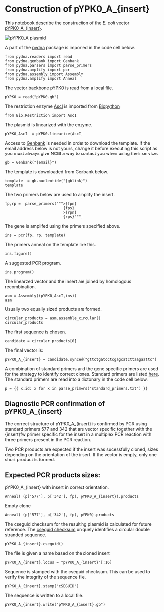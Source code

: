 # Construction of pYPK0_A_{insert}

This notebook describe the construction of the _E. coli_ vector [pYPK0_A_{insert}](pYPK0_A_{insert}.gb).

![pYPK0_A plasmid](pYPK0_A.png "pYPK0_A plasmid")

A part of the [pydna](https://pypi.python.org/pypi/pydna/) package is imported in the code cell below.

    from pydna.readers import read
    from pydna.genbank import Genbank
    from pydna.parsers import parse_primers
    from pydna.amplify import pcr
    from pydna.assembly import Assembly
    from pydna.amplify import Anneal

The vector backbone [pYPK0](pYPK0.gb) is read from a local file.

    pYPK0 = read("pYPK0.gb")

The restriction enzyme [AscI](http://rebase.neb.com/rebase/enz/AscI.html) is imported from [Biopython](http://biopython.org)

    from Bio.Restriction import AscI

The plasmid is linearized with the enzyme.

    pYPK0_AscI  = pYPK0.linearize(AscI)

Access to [Genbank](http://www.ncbi.nlm.nih.gov/nuccore) is needed in order to download the template.
If the email address below is not yours, change it before executing this script as you must always give
NCBI a way to contact you when using their service.

    gb = Genbank("{email}")

The template is downloaded from Genbank below.

    template  = gb.nucleotide("{gblink}")
    template

The two primers below are used to amplify the insert.

    fp,rp =  parse_primers(""">{fpn}
                              {fps}
                              >{rpn}
                              {rps}""")

The gene is amplifed using the primers specified above.

    ins = pcr(fp, rp, template)

The primers anneal on the template like this.

    ins.figure()

A suggested PCR program.

	ins.program()

The linearzed vector and the insert are joined by homologous recombination.

	asm = Assembly((pYPK0_AscI,ins))
	asm

Usually two equally sized products are formed.

	circular_products = asm.assemble_circular()
	circular_products

The first sequence is chosen.

	candidate = circular_products[0]

The final vector is:

	pYPK0_A_{insert} = candidate.synced("gttctgatcctcgagcatcttaagaattc")

A combination of standard primers and the gene specific primers are
used for the strategy to identify correct clones.
Standard primers are listed [here](standard_primers.txt).
The standard primers are read into a dictonary in the code cell below.

	p = {{ x.id: x for x in parse_primers("standard_primers.txt") }}

## Diagnostic PCR confirmation of pYPK0_A_{insert}

The correct structure of pYPK0_A_{insert} is confirmed by PCR using standard primers
577 and 342 that are vector specific together with the {insert}fw primer specific for the insert
in a multiplex PCR reaction with three primers present in the PCR reaction.

Two PCR products are expected if the insert was sucessfully cloned, sizes depending
on the orientation of the insert.
If the vector is empty, only one short product is formed.

## Expected PCR products sizes:

pYPK0_A_{insert} with insert in correct orientation.

	Anneal( (p['577'], p['342'], fp), pYPK0_A_{insert}).products

Empty clone

	Anneal( (p['577'], p['342'], fp), pYPK0).products

The cseguid checksum for the resulting plasmid is calculated for future reference.
The [cseguid checksum](http://pydna.readthedocs.org/en/latest/pydna.html#pydna.utils.cseguid)
uniquely identifies a circular double stranded sequence.

	pYPK0_A_{insert}.cseguid()

The file is given a name based on the cloned insert

	pYPK0_A_{insert}.locus = "pYPK0_A_{insert}"[:16]

Sequence is stamped with the cseguid checksum.
This can be used to verify the integrity of the sequence file.

	pYPK0_A_{insert}.stamp("cSEGUID")

The sequence is written to a local file.

	pYPK0_A_{insert}.write("pYPK0_A_{insert}.gb")
